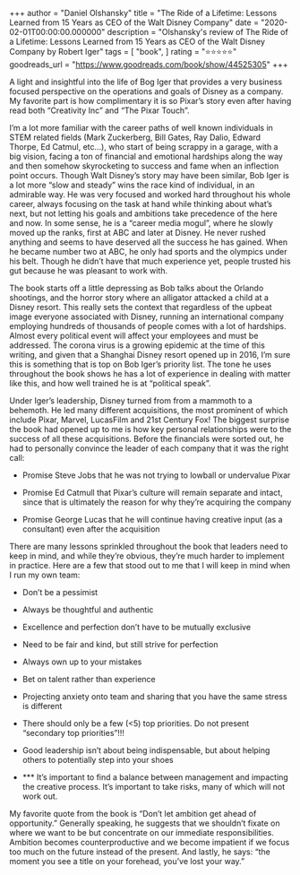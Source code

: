 +++
author = "Daniel Olshansky"
title = "The Ride of a Lifetime: Lessons Learned from 15 Years as CEO of the Walt Disney Company"
date = "2020-02-01T00:00:00.000000"
description = "Olshansky's review of The Ride of a Lifetime: Lessons Learned from 15 Years as CEO of the Walt Disney Company by Robert Iger"
tags = [
    "book",
]
rating = "⭐⭐⭐⭐⭐"
goodreads_url = "https://www.goodreads.com/book/show/44525305"
+++

A light and insightful into the life of Bog Iger that provides a very business focused perspective on the operations and goals of Disney as a company. My favorite part is how complimentary it is so Pixar’s story even after having read both “Creativity Inc” and “The Pixar Touch”.







I’m a lot more familiar with the career paths of well known individuals in STEM related fields (Mark Zuckerberg, Bill Gates, Ray Dalio, Edward Thorpe, Ed Catmul, etc…), who start of being scrappy in a garage, with a big vision, facing a ton of financial and emotional hardships along the way and then somehow skyrocketing to success and fame when an inflection point occurs. Though Walt Disney’s story may have been similar, Bob Iger is a lot more “slow and steady” wins the race kind of individual, in an admirable way. He was very focused and worked hard throughout his whole career, always focusing on the task at hand while thinking about what’s next, but not letting his goals and ambitions take precedence of the here and now. In some sense, he is a “career media mogul”, where he slowly moved up the ranks, first at ABC and later at Disney. He never rushed anything and seems to have deserved all the success he has gained. When he became number two at ABC, he only had sports and the olympics under his belt. Though he didn’t have that much experience yet, people trusted his gut because he was pleasant to work with.







The book starts off a little depressing as Bob talks about the Orlando shootings, and the horror story where an alligator attacked a child at a Disney resort. This really sets the context that regardless of the upbeat image everyone associated with Disney, running an international company employing hundreds of thousands of people comes with a lot of hardships. Almost every political event will affect your employees and must be addressed. The corona virus is a growing epidemic at the time of this writing, and given that a Shanghai Disney resort opened up in 2016, I’m sure this is something that is top on Bob Iger’s priority list. The tone he uses throughout the book shows he has a lot of experience in dealing with matter like this, and how well trained he is at “political speak”.







Under Iger’s leadership, Disney turned from from a mammoth to a behemoth. He led many different acquisitions, the most prominent of which include Pixar, Marvel, LucasFilm and 21st Century Fox! The biggest surprise the book had opened up to me is how key personal relationships were to the success of all these acquisitions. Before the financials were sorted out, he had to personally convince the leader of each company that it was the right call:



- Promise Steve Jobs that he was not trying to lowball or undervalue Pixar



- Promise Ed Catmull that Pixar’s culture will remain separate and intact, since that is ultimately the reason for why they’re acquiring the company



- Promise George Lucas that he will continue having creative input (as a consultant) even after the acquisition







There are many lessons sprinkled throughout the book that leaders need to keep in mind, and while they’re obvious, they’re much harder to implement in practice. Here are a few that stood out to me that I will keep in mind when I run my own team:



- Don’t be a pessimist



- Always be thoughtful and authentic



- Excellence and perfection don’t have to be mutually exclusive



- Need to be fair and kind, but still strive for perfection



- Always own up to your mistakes



- Bet on talent rather than experience



- Projecting anxiety onto team and sharing that you have the same stress is different



- There should only be a few (<5) top priorities. Do not present “secondary top priorities”!!!



- Good leadership isn’t about being indispensable, but about helping others to potentially step into your shoes



- *** It’s important to find a balance between management and impacting the creative process. It’s important to take risks, many of which will not work out.







My favorite quote from the book is “Don’t let ambition get ahead of opportunity.” Generally speaking, he suggests that we shouldn’t fixate on where we want to be but concentrate on our immediate responsibilities. Ambition becomes counterproductive and we become impatient if we focus too much on the future instead of the present. And lastly, he says: “the moment you see a title on your forehead, you’ve lost your way.”
